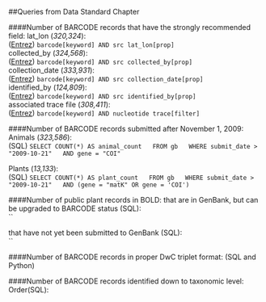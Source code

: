 ##Queries from Data Standard Chapter
  
####Number of BARCODE records that have the strongly recommended field:
lat\_lon (_320,324_):  
([Entrez](http://www.ncbi.nlm.nih.gov/nuccore/?term=barcode%5Bkeyword%5D+AND+src+lat_lon%5Bprop%5D)) 
`barcode[keyword] AND src lat_lon[prop]`  
collected\_by (_324,568_):  
([Entrez](http://www.ncbi.nlm.nih.gov/nuccore/?term=barcode%5Bkeyword%5D+AND+src+collected_by%5Bprop%5D)) 
`barcode[keyword] AND src collected_by[prop]`  
collection\_date (_333,931_):  
([Entrez](http://www.ncbi.nlm.nih.gov/nuccore/?term=barcode%5Bkeyword%5D+AND+src+collection_date%5Bprop%5D))
`barcode[keyword] AND src collection_date[prop]`  
identified\_by (_124,809_):  
([Entrez](http://www.ncbi.nlm.nih.gov/nuccore/?term=barcode%5Bkeyword%5D+AND+src+identified_by%5Bprop%5D))
`barcode[keyword] AND src identified_by[prop]`  
associated trace file (_308,411_):  
([Entrez](http://www.ncbi.nlm.nih.gov/nuccore/?term=barcode%5Bkeyword%5D+AND+nucleotide+trace%5Bfilter%5D))
`barcode[keyword] AND nucleotide trace[filter]`  

####Number of BARCODE records submitted after November 1, 2009:
Animals (_323,586_):  
(SQL) `SELECT COUNT(*) AS animal_count  
FROM gb  
WHERE submit_date > "2009-10-21"  
AND gene = "COI"`  

Plants (_13,133_):  
(SQL) `SELECT COUNT(*) AS plant_count  
FROM gb  
WHERE submit_date > "2009-10-21"  
AND (gene = "matK" OR gene = 'COI')`  

####Number of public plant records in BOLD:
that are in GenBank, but can be upgraded to BARCODE status (SQL):  
``  
    
that have not yet been submitted to GenBank (SQL):  
``  
  
####Number of BARCODE records in proper DwC triplet format:
(SQL and Python)

####Number of BARCODE records identified down to taxonomic level:
Order(SQL): 
